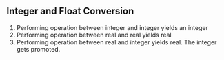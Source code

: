 ## Integer and Float Conversion

1. Performing operation between integer and integer yields an integer
2. Performing operation between real and real yields real
3. Performing operation between real and integer yields real. The integer gets promoted.